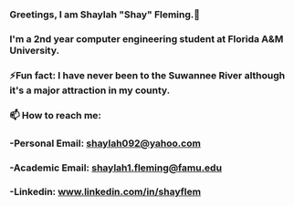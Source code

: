 ### Greetings, I am Shaylah "Shay" Fleming.👋 
### I'm a 2nd year computer engineering student at Florida A&M University. 
### ⚡Fun fact: I have never been to the Suwannee River although it's a major attraction in my county. 
### 📫 How to reach me:
### -Personal Email: shaylah092@yahoo.com
### -Academic Email: shaylah1.fleming@famu.edu
### -Linkedin: www.linkedin.com/in/shayflem
<!--
**shayflem/shayflem** is a ✨ _special_ ✨ repository because its `README.md` (this file) appears on your GitHub profile.

Here are some ideas to get you started:

- 🔭 I’m currently working on ...
- 🌱 I’m currently learning ...
- 👯 I’m looking to collaborate on ...
- 🤔 I’m looking for help with ...
- 💬 Ask me about ...
-  ...
- 😄 Pronouns: ...
  ...
-->
